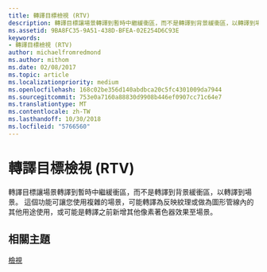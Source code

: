 ```yaml
---
title: 轉譯目標檢視 (RTV)
description: 轉譯目標讓場景轉譯到暫時中繼緩衝區，而不是轉譯到背景緩衝區，以轉譯到場景。
ms.assetid: 9BA8FC35-9A51-438D-BFEA-02E254D6C93E
keywords:
- 轉譯目標檢視 (RTV)
author: michaelfromredmond
ms.author: mithom
ms.date: 02/08/2017
ms.topic: article
ms.localizationpriority: medium
ms.openlocfilehash: 168c02be356d140abdbca20c5fc4301009da7944
ms.sourcegitcommit: 753e0a7160a88830d9908b446ef0907cc71c64e7
ms.translationtype: MT
ms.contentlocale: zh-TW
ms.lasthandoff: 10/30/2018
ms.locfileid: "5766560"
---
```

# <a name="render-target-view-rtv"></a>轉譯目標檢視 (RTV)


轉譯目標讓場景轉譯到暫時中繼緩衝區，而不是轉譯到背景緩衝區，以轉譯到場景。 這個功能可讓您使用複雜的場景，可能轉譯為反映紋理或做為圖形管線內的其他用途使用，或可能是轉譯之前新增其他像素著色器效果至場景。

## <a name="span-idrelated-topicsspanrelated-topics"></a><span id="related-topics"></span>相關主題


[檢視](views.md)

 

 




